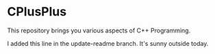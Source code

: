 # CPlusPlus

This repository brings you various aspects of C++ Programming.

I added this line in the update-readme branch.
It's sunny outside today.
